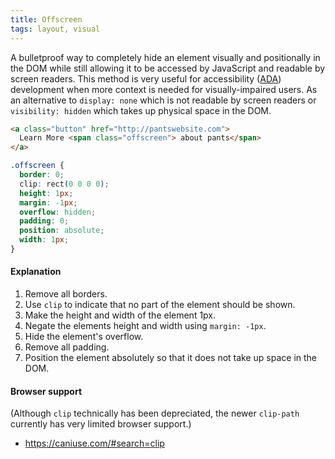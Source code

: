 ```yaml
---
title: Offscreen
tags: layout, visual
---
```


A bulletproof way to completely hide an element visually and positionally in the DOM while still allowing it to be accessed by JavaScript and readable by screen readers. This method is very useful for accessibility ([ADA](https://adata.org/learn-about-ada)) development when more context is needed for visually-impaired users. As an alternative to `display: none` which is not readable by screen readers or `visibility: hidden` which takes up physical space in the DOM.

```html
<a class="button" href="http://pantswebsite.com">
  Learn More <span class="offscreen"> about pants</span>
</a>
```

```css
.offscreen {
  border: 0;
  clip: rect(0 0 0 0);
  height: 1px;
  margin: -1px;
  overflow: hidden;
  padding: 0;
  position: absolute;
  width: 1px;
}
```

#### Explanation

1. Remove all borders.
2. Use `clip` to indicate that no part of the element should be shown.
3. Make the height and width of the element 1px.
4. Negate the elements height and width using `margin: -1px`.
5. Hide the element's overflow.
6. Remove all padding.
7. Position the element absolutely so that it does not take up space in the DOM.

#### Browser support

(Although `clip` technically has been depreciated, the newer `clip-path` currently has very limited browser support.)

- https://caniuse.com/#search=clip
